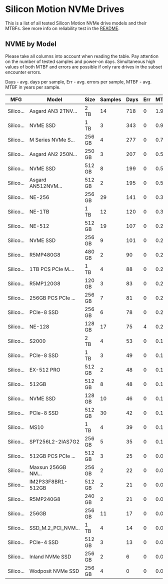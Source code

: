 Silicon Motion NVMe Drives
==========================

This is a list of all tested Silicon Motion NVMe drive models and their MTBFs. See more
info on reliability test in the [README](https://github.com/linuxhw/SMART).

NVME by Model
------------

Please take all columns into account when reading the table. Pay attention on the
number of tested samples and power-on days. Simultaneous high values of both MTBF
and errors are possible if only rare drives in the subset encounter errors.

Days - avg. days per sample,
Err  - avg. errors per sample,
MTBF - avg. MTBF in years per sample.

| MFG       | Model              | Size   | Samples | Days  | Err   | MTBF |
|-----------|--------------------|--------|---------|-------|-------|------|
| Silico... | Asgard AN3 2TNV... | 2 TB   | 14      | 718   | 0     | 1.97   |
| Silico... | NVME SSD           | 1 TB   | 3       | 343   | 0     | 0.94   |
| Silico... | M Series NVMe S... | 256 GB | 4       | 277   | 0     | 0.76   |
| Silico... | Asgard AN2 250N... | 250 GB | 3       | 207   | 0     | 0.57   |
| Silico... | NVME SSD           | 512 GB | 8       | 199   | 0     | 0.55   |
| Silico... | Asgard AN512NVM... | 512 GB | 2       | 195   | 0     | 0.54   |
| Silico... | NE-256             | 256 GB | 29      | 141   | 0     | 0.39   |
| Silico... | NE-1TB             | 1 TB   | 12      | 120   | 0     | 0.33   |
| Silico... | NE-512             | 512 GB | 19      | 107   | 0     | 0.29   |
| Silico... | NVME SSD           | 256 GB | 9       | 101   | 0     | 0.28   |
| Silico... | R5MP480G8          | 480 GB | 2       | 90    | 0     | 0.25   |
| Silico... | 1TB PCS PCIe M.... | 1 TB   | 4       | 88    | 0     | 0.24   |
| Silico... | R5MP120G8          | 120 GB | 3       | 83    | 0     | 0.23   |
| Silico... | 256GB PCS PCIe ... | 256 GB | 7       | 81    | 0     | 0.22   |
| Silico... | PCIe-8 SSD         | 256 GB | 6       | 78    | 0     | 0.21   |
| Silico... | NE-128             | 128 GB | 17      | 75    | 4     | 0.21   |
| Silico... | S2000              | 2 TB   | 4       | 53    | 0     | 0.15   |
| Silico... | PCIe-8 SSD         | 1 TB   | 3       | 49    | 0     | 0.14   |
| Silico... | EX-512 PRO         | 512 GB | 2       | 48    | 0     | 0.13   |
| Silico... | 512GB              | 512 GB | 8       | 48    | 0     | 0.13   |
| Silico... | NVME SSD           | 128 GB | 10      | 46    | 0     | 0.13   |
| Silico... | PCIe-8 SSD         | 512 GB | 30      | 42    | 0     | 0.12   |
| Silico... | MS10               | 1 TB   | 4       | 39    | 0     | 0.11   |
| Silico... | SPT256L2-2IAS7G2   | 256 GB | 5       | 35    | 0     | 0.10   |
| Silico... | 512GB PCS PCIe ... | 512 GB | 3       | 25    | 0     | 0.07   |
| Silico... | Maxsun 256GB NM... | 256 GB | 2       | 22    | 0     | 0.06   |
| Silico... | IM2P33F8BR1-512GB  | 512 GB | 2       | 21    | 0     | 0.06   |
| Silico... | R5MP240G8          | 240 GB | 2       | 21    | 0     | 0.06   |
| Silico... | 256GB              | 256 GB | 11      | 17    | 0     | 0.05   |
| Silico... | SSD_M.2_PCI_NVM... | 1 TB   | 4       | 14    | 0     | 0.04   |
| Silico... | PCIe-4 SSD         | 512 GB | 3       | 13    | 0     | 0.04   |
| Silico... | Inland NVMe SSD    | 256 GB | 2       | 6     | 0     | 0.02   |
| Silico... | Wodposit NVMe SSD  | 256 GB | 4       | 0     | 0     | 0.00   |

